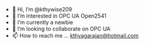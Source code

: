 - 👋 Hi, I’m @kthywise209
- 👀 I’m interested in OPC UA Open2541
- 🌱 I’m currently a newbie
- 💞️ I’m looking to collaborate on OPC UA
- 📫 How to reach me ... kthyagarajan@hotmail.com

<!---
kthywise209/kthywise209 is a ✨ special ✨ repository because its `README.md` (this file) appears on your GitHub profile.
You can click the Preview link to take a look at your changes.
--->

